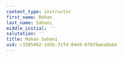 ```yaml
---
content_type: instructor
first_name: Rohan
last_name: Sahani
middle_initial: ''
salutation: ''
title: Rohan Sahani
uid: c3305402-193b-31fd-84e9-67870aea8a64
---
```

